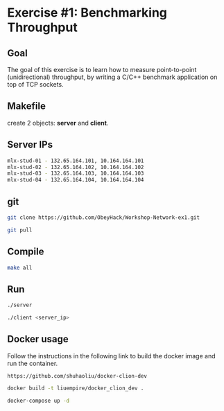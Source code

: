 # Exercise #1: Benchmarking Throughput

## Goal 
The goal of this exercise is to learn how to measure point-to-point (unidirectional) throughput, by writing a C/C++ benchmark application on top of TCP sockets. 

## Makefile
create 2 objects: **server** and **client**.

## Server IPs
```bash
mlx-stud-01 - 132.65.164.101, 10.164.164.101
mlx-stud-02 - 132.65.164.102, 10.164.164.102
mlx-stud-03 - 132.65.164.103, 10.164.164.103
mlx-stud-04 - 132.65.164.104, 10.164.164.104
```

## git
```bash
git clone https://github.com/ObeyHack/Workshop-Network-ex1.git
```
```bash
git pull
```

## Compile
```bash
make all
```

## Run
```bash
./server 
```
```bash
./client <server_ip>
```

## Docker usage
Follow the instructions in the following link to build the docker image and run the container.
```link
https://github.com/shuhaoliu/docker-clion-dev
```
```bash
docker build -t liuempire/docker_clion_dev .
```
```bash
docker-compose up -d
```